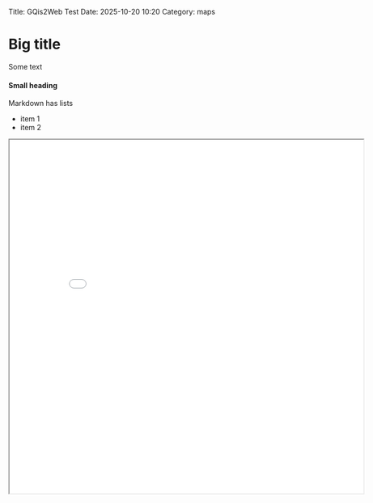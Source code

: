 Title: GQis2Web Test
Date: 2025-10-20 10:20
Category: maps

# Big title

Some text

#### Small heading

Markdown has lists

- item 1
- item 2

 <iframe src="/maps/chicago_neighborhoods/index.html" height="700" width="700"></iframe> 